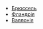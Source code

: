 * [Брюссель](https://www.helpukraine.brussels/en)
* [Фландрія](http://www.vlaanderen.be/vlaanderen-helpt-oekraine)
* [Валлонія](http://www.wallonie.be/fr/ukraine) 